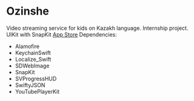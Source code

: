 # Ozinshe
Video streaming service for kids on Kazakh language.
Internship project. UIKit with SnapKit
[App Store](https://apps.apple.com/us/app/ozinshe/id1630335072)
Dependencies:
 - Alamofire
 - KeychainSwift
 - Localize_Swift
 - SDWebImage
 - SnapKit
 - SVProgressHUD
 - SwiftyJSON
 - YouTubePlayerKit
